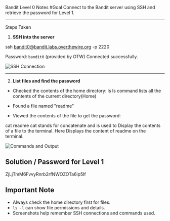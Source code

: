  Bandit Level 0 Notes
#Goal
Connect to the Bandit server using SSH and retrieve the password for Level 1.

---

 Steps Taken

1. **SSH into the server**

ssh bandit0@bandit.labs.overthewire.org -p 2220

 Password: `bandit0` (provided by OTW)
 Connected successfully.

![SSH Connection](LEVEL0/screenshots/1_sshlevel0.png)

---

2. **List files and find the password**

* Checked the contents of the home directory:
ls
ls command lists all the contents of the current directory(Home)
* Found a file named "readme"

* Viewed the contents of the file to get the password:

cat readme
cat stands for concatenate and is used to Display the contents of a file to the terminal.
Here Displays the content of readme on the terminal.

![Commands and Output](LEVEL0/screenshots/2_commands.png)
## Solution / Password for Level 1
ZjLjTmM6FvvyRnrb2rfNWOZOTa6ip5If

## Important Note
- Always check the home directory first for files.
- `ls -l` can show file permissions and details.
- Screenshots help remember SSH connections and commands used.



